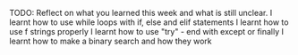 TODO: Reflect on what you learned this week and what is still unclear.
I learnt how to use while loops with if, else and elif statements
I learnt how to use f strings properly
I learnt how to use "try" - end with except or finally
I learnt how to make a binary search and how they work
